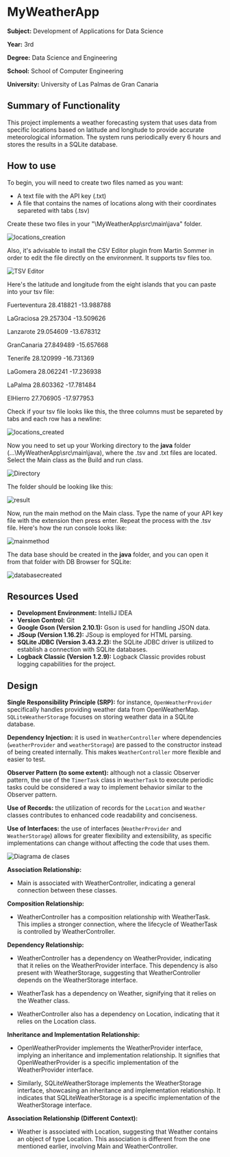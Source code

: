 # MyWeatherApp

**Subject:** Development of Applications for Data Science

**Year:** 3rd

**Degree:** Data Science and Engineering

**School:** School of Computer Engineering

**University:** University of Las Palmas de Gran Canaria

## Summary of Functionality

This project implements a weather forecasting system that uses data from specific locations based on latitude and longitude to provide accurate meteorological information. The system runs periodically every 6 hours and stores the results in a SQLite database.

## How to use

To begin, you will need to create two files named as you want:
- A text file with the API key (.txt)
- A file that contains the names of locations along with their coordinates separeted with tabs (.tsv)

Create these two files in your "\MyWeatherApp\src\main\java\" folder.

![locations_creation](https://github.com/DenysKavkalo/MyWeatherApp/assets/117307592/51289904-48bb-4697-a1f6-07752879192d)

Also, it's advisable to install the CSV Editor plugin from Martin Sommer in order to edit the file directly on the environment. It supports tsv files too.

![TSV Editor](https://github.com/DenysKavkalo/MyWeatherApp/assets/117307592/65e4e3cc-cbd2-4585-aa3c-50ded41c15d2)

Here's the latitude and longitude from the eight islands that you can paste into your tsv file:

Fuerteventura	28.418821	-13.988788

LaGraciosa	29.257304	-13.509626

Lanzarote	29.054609	-13.678312

GranCanaria	27.849489	-15.657668

Tenerife	28.120999	-16.731369

LaGomera	28.062241	-17.236938

LaPalma	28.603362	-17.781484

ElHierro	27.706905	-17.977953

Check if your tsv file looks like this, the three columns must be separeted by tabs and each row has a newline:

![locations_created](https://github.com/DenysKavkalo/MyWeatherApp/assets/117307592/1a02529c-99a9-4ba3-a0c0-5c72783a4c61)

Now you need to set up your Working directory to the **java** folder (...\MyWeatherApp\src\main\java), where the .tsv and .txt files are located. Select the Main class as the Build and run class.

![Directory](https://github.com/DenysKavkalo/MyWeatherApp/assets/117307592/99dda971-6ee1-4b5b-ac51-8ec7d0373f6d)

The folder should be looking like this:

![result](https://github.com/DenysKavkalo/MyWeatherApp/assets/117307592/b74b70ec-3331-43ba-8a86-a25d039809f3)

Now, run the main method on the Main class. Type the name of your API key file with the extension then press enter. Repeat the process with the .tsv file. Here's how the run console looks like:

![mainmethod](https://github.com/DenysKavkalo/MyWeatherApp/assets/117307592/468e3a2d-0ad9-48b8-83a0-d5da32e5ee78)

The data base should be created in the **java** folder, and you can open it from that folder with DB Browser for SQLite:

![databasecreated](https://github.com/DenysKavkalo/MyWeatherApp/assets/117307592/8f9fe017-e4b4-4bff-8055-14561d5a9f24)

## Resources Used

- **Development Environment:** IntelliJ IDEA
- **Version Control:** Git
- **Google Gson (Version 2.10.1):** Gson is used for handling JSON data.
- **JSoup (Version 1.16.2):** JSoup is employed for HTML parsing.
- **SQLite JDBC (Version 3.43.2.2):** the SQLite JDBC driver is utilized to establish a connection with SQLite databases.
- **Logback Classic (Version 1.2.9):** Logback Classic provides robust logging capabilities for the project.

## Design

**Single Responsibility Principle (SRP):** for instance, `OpenWeatherProvider` specifically handles providing weather data from OpenWeatherMap. `SQLiteWeatherStorage` focuses on storing weather data in a SQLite database. 

**Dependency Injection:** it is used in `WeatherController` where dependencies (`weatherProvider` and `weatherStorage`) are passed to the constructor instead of being created internally. This makes `WeatherController` more flexible and easier to test.

**Observer Pattern (to some extent):** although not a classic Observer pattern, the use of the `TimerTask` class in `WeatherTask` to execute periodic tasks could be considered a way to implement behavior similar to the Observer pattern.

**Use of Records:** the utilization of records for the `Location` and `Weather` classes contributes to enhanced code readability and conciseness.

**Use of Interfaces:** the use of interfaces (`WeatherProvider` and `WeatherStorage`) allows for greater flexibility and extensibility, as specific implementations can change without affecting the code that uses them.

![Diagrama de clases](https://github.com/DenysKavkalo/MyWeatherApp/assets/117307592/4bb6a568-d2bf-47c1-9915-61468474dd52)

**Association Relationship:**

- Main is associated with WeatherController, indicating a general connection between these classes.

**Composition Relationship:**

- WeatherController has a composition relationship with WeatherTask. This implies a stronger connection, where the lifecycle of WeatherTask is controlled by WeatherController.

**Dependency Relationship:**

- WeatherController has a dependency on WeatherProvider, indicating that it relies on the WeatherProvider interface. This dependency is also present with WeatherStorage, suggesting that WeatherController depends on the WeatherStorage interface.

- WeatherTask has a dependency on Weather, signifying that it relies on the Weather class.

- WeatherController also has a dependency on Location, indicating that it relies on the Location class.

**Inheritance and Implementation Relationship:**

- OpenWeatherProvider implements the WeatherProvider interface, implying an inheritance and implementation relationship. It signifies that OpenWeatherProvider is a specific implementation of the WeatherProvider interface.

- Similarly, SQLiteWeatherStorage implements the WeatherStorage interface, showcasing an inheritance and implementation relationship. It indicates that SQLiteWeatherStorage is a specific implementation of the WeatherStorage interface.

**Association Relationship (Different Context):**

- Weather is associated with Location, suggesting that Weather contains an object of type Location. This association is different from the one mentioned earlier, involving Main and WeatherController.
